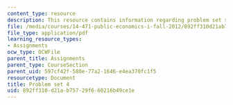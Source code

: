 ```yaml
---
content_type: resource
description: This resource contains information regarding problem set solutions 3.
file: /media/courses/14-471-public-economics-i-fall-2012/892ff310d21ab75729f660216b49ce1e_MIT14_471F12_pset4.pdf
file_type: application/pdf
learning_resource_types:
- Assignments
ocw_type: OCWFile
parent_title: Assignments
parent_type: CourseSection
parent_uid: 597cf42f-580e-77a2-1646-e4ea370fc1f5
resourcetype: Document
title: Problem set 4
uid: 892ff310-d21a-b757-29f6-60216b49ce1e
---
```

